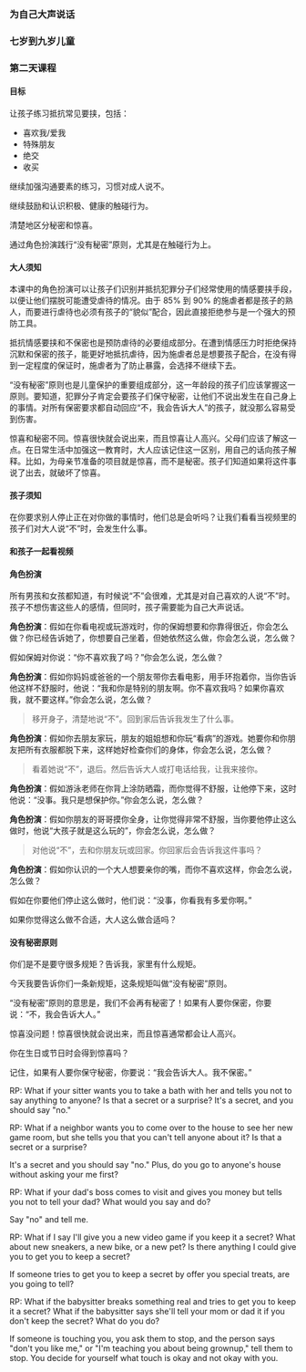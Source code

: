 ### 为自己大声说话

### 七岁到九岁儿童

### 第二天课程

#### 目标

让孩子练习抵抗常见要挟，包括：

* 喜欢我/爱我
* 特殊朋友
* 绝交
* 收买

继续加强沟通要素的练习，习惯对成人说不。

继续鼓励和认识积极、健康的触碰行为。

清楚地区分秘密和惊喜。

通过角色扮演践行“没有秘密”原则，尤其是在触碰行为上。

#### 大人须知

本课中的角色扮演可以让孩子们识别并抵抗犯罪分子们经常使用的情感要挟手段，以便让他们摆脱可能遭受虐待的情况。由于 85% 到 90% 的施虐者都是孩子的熟人，而要进行虐待也必须有孩子的“貌似”配合，因此直接拒绝参与是一个强大的预防工具。

抵抗情感要挟和不保密也是预防虐待的必要组成部分。在遭到情感压力时拒绝保持沉默和保密的孩子，能更好地抵抗虐待，因为施虐者总是想要孩子配合，在没有得到一定程度的保证时，施虐者为了防止暴露，会选择不继续下去。

“没有秘密”原则也是儿童保护的重要组成部分，这一年龄段的孩子们应该掌握这一原则。要知道，犯罪分子肯定会要孩子们保守秘密，让他们不说出发生在自己身上的事情。对所有保密要求都自动回应“不，我会告诉大人”的孩子，就没那么容易受到伤害。

惊喜和秘密不同。惊喜很快就会说出来，而且惊喜让人高兴。父母们应该了解这一点。在日常生活中加强这一教育时，大人应该记住这一区别，用自己的话向孩子解释。比如，为母亲节准备的项目就是惊喜，而不是秘密。孩子们知道如果将这件事说了出去，就破坏了惊喜。

#### 孩子须知

在你要求别人停止正在对你做的事情时，他们总是会听吗？让我们看看当视频里的孩子们对大人说“不”时，会发生什么事。

#### 和孩子一起看视频

#### 角色扮演

所有男孩和女孩都知道，有时候说“不”会很难，尤其是对自己喜欢的人说“不”时。孩子不想伤害这些人的感情，但同时，孩子需要能为自己大声说话。

**角色扮演**：假如在你看电视或玩游戏时，你的保姆想要和你靠得很近，你会怎么做？你已经告诉她了，你想要自己坐着，但她依然这么做，你会怎么说，怎么做？

假如保姆对你说：“你不喜欢我了吗？”你会怎么说，怎么做？

**角色扮演**：假如你妈妈或爸爸的一个朋友带你去看电影，用手环抱着你，当你告诉他这样不舒服时，他说：“我和你是特别的朋友啊。你不喜欢我吗？如果你喜欢我，就不要这样。”你会怎么说，怎么做？

> 移开身子，清楚地说“不”。回到家后告诉我发生了什么事。

**角色扮演**：假如你去朋友家玩，朋友的姐姐想和你玩“看病”的游戏。她要你和你朋友把所有衣服都脱下来，这样她好检查你们的身体，你会怎么说，怎么做？

> 看着她说“不”，退后。然后告诉大人或打电话给我，让我来接你。

**角色扮演**：假如游泳老师在你背上涂防晒霜，而你觉得不舒服，让他停下来，这时他说：“没事。我只是想保护你。”你会怎么说，怎么做？

**角色扮演**：假如你朋友的哥哥摸你全身，让你觉得非常不舒服，当你要他停止这么做时，他说“大孩子就是这么玩的”，你会怎么说，怎么做？

> 对他说“不”，去和你朋友玩或回家。你回家后会告诉我这件事吗？

**角色扮演**：假如你认识的一个大人想要亲你的嘴，而你不喜欢这样，你会怎么说，怎么做？

假如在你要他们停止这么做时，他们说：“没事，你看我有多爱你啊。”

如果你觉得这么做不合适，大人这么做合适吗？

#### 没有秘密原则

你们是不是要守很多规矩？告诉我，家里有什么规矩。

今天我要告诉你们一条新规矩，这条规矩叫做“没有秘密”原则。

“没有秘密”原则的意思是，我们不会再有秘密了！如果有人要你保密，你要说：“不，我会告诉大人。”

惊喜没问题！惊喜很快就会说出来，而且惊喜通常都会让人高兴。

你在生日或节日时会得到惊喜吗？

记住，如果有人要你保守秘密，你要说：“我会告诉大人。我不保密。”

RP:   What if your sitter wants you to take a bath with her and tells you not to say anything to anyone?
Is that a secret or a surprise? It's a secret, and you should say "no."

RP:  What if a neighbor wants you to come over to the house to see her new game room, but she tells you that you can't tell anyone about it?  Is that a secret or a surprise?

It's a secret and you should say "no."  Plus, do you go to anyone's house without asking your me first? 

RP:   What if your dad's boss comes to visit and gives you money but tells you not to tell your dad? What would you say and do?

Say "no" and tell me.

RP:   What if I say I'll give you a new video game if you keep it a secret?  What about new sneakers, a new bike, or a new pet?  Is there anything I could give you to get you to keep a secret?

If someone tries to get you to keep a secret by offer you special treats, are you going to tell?

RP:   What if the babysitter breaks something real and tries to get you to keep it a secret?  What if the babysitter says she'll tell your mom or dad it if you don't keep the secret? What do you do? 

If someone is touching you, you ask them to stop, and the person says "don't you like me," or "I'm teaching you about being grownup," tell them to stop.  You decide for yourself what touch is okay and not okay with you.





